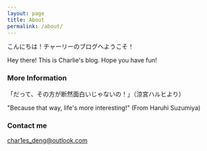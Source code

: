 ```yaml
---
layout: page
title: About
permalink: /about/
---
```


こんにちは！チャーリーのブログへようこそ！

Hey there! This is Charlie's blog. Hope you have fun!

### More Information

「だって、その方が断然面白いじゃないの！」（涼宮ハルヒより）

"Because that way, life's more interesting!" (From Haruhi Suzumiya)

### Contact me

[char1es_deng@outlook.com](mailto:char1es_deng@outlook.com)
